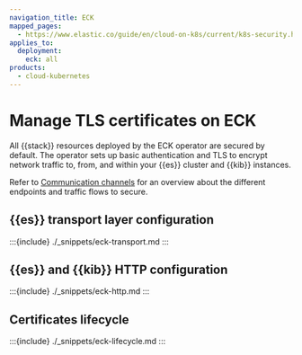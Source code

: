 ```yaml
---
navigation_title: ECK
mapped_pages:
  - https://www.elastic.co/guide/en/cloud-on-k8s/current/k8s-security.html
applies_to:
  deployment:
    eck: all
products:
  - cloud-kubernetes
---
```


# Manage TLS certificates on ECK

All {{stack}} resources deployed by the ECK operator are secured by default. The operator sets up basic authentication and TLS to encrypt network traffic to, from, and within your {{es}} cluster and {{kib}} instances.

Refer to [Communication channels](./secure-cluster-communications.md#communication-channels) for an overview about the different endpoints and traffic flows to secure.

## {{es}} transport layer configuration

:::{include} ./_snippets/eck-transport.md
:::

## {{es}} and {{kib}} HTTP configuration

:::{include} ./_snippets/eck-http.md
:::

## Certificates lifecycle

:::{include} ./_snippets/eck-lifecycle.md
:::
